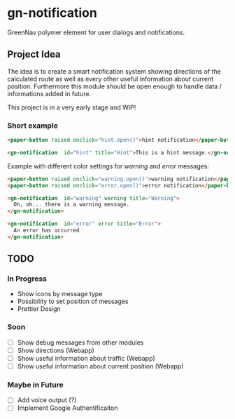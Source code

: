 # gn-notification

GreenNav polymer element for user dialogs and notifications.

## Project Idea

The idea is to create a smart notification system showing directions of the calculated route as well as every other useful information about current position. Furthermore this module should be open enough to handle data / informations added in future.

This project is in a very early stage and WIP!

### Short example

```html
<paper-button raised onclick="hint.open()">hint notification</paper-button>

<gn-notification  id="hint" title="Hint">This is a hint message.</gn-notification>
```

Example with different color settings for _warning_ and _error_ messages:

```html
<paper-button raised onclick="warning.open()">warning notification</paper-button>
<paper-button raised onclick="error.open()">error notification</paper-button>

<gn-notification  id="warning" warning title="Warning">
  Oh, oh... there is a warning message.
</gn-notification>

<gn-notification  id="error" error title="Error">
  An error has occurred
</gn-notification>
```

## TODO

### In Progress

- Show icons by message type
- Possibility to set position of messages
- Prettier Design

### Soon

- [ ] Show debug messages from other modules
- [ ] Show directions (Webapp)
- [ ] Show useful information about traffic (Webapp)
- [ ] Show useful information about current position (Webapp)

### Maybe in Future

- [ ] Add voice output (?)
- [ ] Implement Google Authentificaiton
